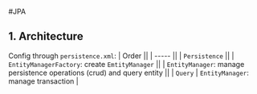 #JPA 

## 1. Architecture
Config through `persistence.xml`:
| Order ||
| ----- ||
| `Persistence` ||
| `EntityManagerFactory`: create `EmtityManager` ||
| `EntityManager`:  manage persistence operations (crud) and query entity ||
| `Query` | `EntityManager`: manage transaction |